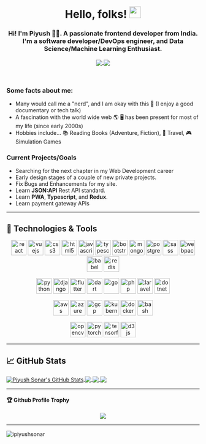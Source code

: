 <h1 align="center">Hello, folks! <img src="https://raw.githubusercontent.com/MartinHeinz/MartinHeinz/master/wave.gif" width="30px"></h1>

<h3 align="center">Hi! I'm Piyush 🙋‍♂️. A passionate frontend developer from India. I'm a software developer/DevOps engineer, and Data Science/Machine Learning Enthusiast.</h3>
<p align="center">
  <a href="https://twitter.com/ipiyushsonar" target="blank">
    <img align="center" src="https://img.shields.io/badge/twitter-%231DA1F2.svg?&style=for-the-badge&logo=twitter&logoColor=white" />
  </a>
  <a href="https://www.linkedin.com/in/ipiyushsonar/"  target="blank">
    <img align="center" src="https://img.shields.io/badge/linkedin-%230077B5.svg?&style=for-the-badge&logo=linkedin&logoColor=white" />
  </a>
  <!-- <a href="https://dev.to/ipiyushsonar" target="blank">
    <img align="center" src="https://img.shields.io/badge/DEV.TO-%230A0A0A.svg?&style=for-the-badge&logo=dev-dot-to&logoColor=white" />
  </a> -->
</p>

<br>

### Some facts about me:

- Many would call me a "nerd", and I am okay with this 🧠 (I enjoy a good documentary or tech talk)
- A fascination with the world wide web 🌎 🖥 has been present for most of my life (since early 2000s)
- Hobbies include... 📚 Reading Books (Adventure, Fiction), 🛫 Travel, 🎮 Simulation Games

### Current Projects/Goals

- Searching for the next chapter in my Web Development career
- Early design stages of a couple of new private projects.
- Fix Bugs and Enhancements for my site.
- Learn **JSON:API** Rest API standard.
- Learn **PWA**, **Typescript**, and **Redux**.
- Learn payment gateway APIs

---

## 🔧 Technologies & Tools

<p align="center">
  <img src=https://devicons.github.io/devicon/devicon.git/icons/react/react-original-wordmark.svg alt=react width="40" height="40"/> 
  <img src=https://devicons.github.io/devicon/devicon.git/icons/vuejs/vuejs-original-wordmark.svg alt=vuejs width="40" height="40"/> 
  <img src=https://devicons.github.io/devicon/devicon.git/icons/css3/css3-original-wordmark.svg alt=css3 width="40" height="40"/> 
  <img src=https://devicons.github.io/devicon/devicon.git/icons/html5/html5-original-wordmark.svg alt=html5 width="40" height="40"/> 
  <img src=https://devicons.github.io/devicon/devicon.git/icons/javascript/javascript-original.svg alt=javascript width="40" height="40"/> 
  <img src="https://devicons.github.io/devicon/devicon.git/icons/typescript/typescript-original.svg" alt="typescript" width="40" height="40"/> 
  <img src="https://devicons.github.io/devicon/devicon.git/icons/bootstrap/bootstrap-plain.svg" alt="bootstrap" width="40" height="40"/> 
  <img src=https://devicons.github.io/devicon/devicon.git/icons/mongodb/mongodb-original-wordmark.svg alt=mongodb width="40" height="40"/> 
  <img src=https://devicons.github.io/devicon/devicon.git/icons/postgresql/postgresql-original-wordmark.svg alt=postgresql width="40" height="40"/> 
  <img src=https://devicons.github.io/devicon/devicon.git/icons/sass/sass-original.svg alt=sass width="40" height="40"/> 
  <img src="https://devicons.github.io/devicon/devicon.git/icons/webpack/webpack-original.svg" alt="webpack" width="40" height="40"/>
  <img src="https://www.vectorlogo.zone/logos/babeljs/babeljs-icon.svg" alt="babel" width="40" height="40"/> 
  <img src="https://devicons.github.io/devicon/devicon.git/icons/redis/redis-original-wordmark.svg" alt="redis" width="40" height="40"/> 
</p>
<p align="center">
  <img src="https://devicons.github.io/devicon/devicon.git/icons/python/python-original.svg" alt="python" width="40" height="40"/>
  <img src="https://devicons.github.io/devicon/devicon.git/icons/django/django-original.svg" alt="django" width="40" height="40"/> 
  <img src="https://www.vectorlogo.zone/logos/flutterio/flutterio-icon.svg" alt="flutter" width="40" height="40"/> 
  <img src="https://www.vectorlogo.zone/logos/dartlang/dartlang-icon.svg" alt="dart" width="40" height="40"/> 
  <img src="https://devicons.github.io/devicon/devicon.git/icons/go/go-original.svg" alt="go" width="40" height="40"/> 
  <img src="https://devicons.github.io/devicon/devicon.git/icons/php/php-original.svg" alt="php" width="40" height="40"/> 
  <img src="https://devicons.github.io/devicon/devicon.git/icons/laravel/laravel-plain-wordmark.svg" alt="laravel" width="40" height="40"/> 
  <img src="https://devicons.github.io/devicon/devicon.git/icons/dot-net/dot-net-original-wordmark.svg" alt="dotnet" width="40" height="40"/> 
</p>
<p align="center">
  <img src="https://devicons.github.io/devicon/devicon.git/icons/amazonwebservices/amazonwebservices-original-wordmark.svg" alt="aws" width="40" height="40"/> 
  <img src="https://www.vectorlogo.zone/logos/microsoft_azure/microsoft_azure-icon.svg" alt="azure" width="40" height="40"/> 
  <img src="https://www.vectorlogo.zone/logos/google_cloud/google_cloud-icon.svg" alt="gcp" width="40" height="40"/> 
  <img src="https://www.vectorlogo.zone/logos/kubernetes/kubernetes-icon.svg" alt="kubernetes" width="40" height="40"/> 
  <img src="https://devicons.github.io/devicon/devicon.git/icons/docker/docker-original-wordmark.svg" alt="docker" width="40" height="40"/> 
  <img src="https://www.vectorlogo.zone/logos/gnu_bash/gnu_bash-icon.svg" alt="bash" width="40" height="40"/> 
</p>
<p align="center">
  <img src="https://www.vectorlogo.zone/logos/opencv/opencv-icon.svg" alt="opencv" width="40" height="40"/> 
  <img src="https://www.vectorlogo.zone/logos/pytorch/pytorch-icon.svg" alt="pytorch" width="40" height="40"/> 
  <img src="https://www.vectorlogo.zone/logos/tensorflow/tensorflow-icon.svg" alt="tensorflow" width="40" height="40"/>   
  <img src="https://devicons.github.io/devicon/devicon.git/icons/d3js/d3js-original.svg" alt="d3js" width="40" height="40"/> 
</p>

---

## &#x1f4c8; GitHub Stats

<a href="https://github.com/ipiyushsonar/ipiyushsonar">
  <img align="center" src="https://github-readme-stats.vercel.app/api?username=ipiyushsonar&show_icons=true&line_height=27&count_private=true&hide_border=true" alt="Piyush Sonar's GitHub Stats" />
</a>
<a href="https://github.com/ipiyushsonar/ipiyushsonar">
  <img align="center" src="https://github-readme-stats.vercel.app/api/top-langs/?username=ipiyushsonar&hide=java,html,TSQL&hide_border=true" />
</a>

<a href="https://github.com/ipiyushsonar/digital-marketplace">
  <img align="center" src="https://github-readme-stats.vercel.app/api/pin/?username=ipiyushsonar&repo=digital-marketplace&hide_border=true" />
</a>

<a href="https://github.com/ipiyushsonar/facial-recognition-saas">
  <img align="center" src="https://github-readme-stats.vercel.app/api/pin/?username=ipiyushsonar&repo=facial-recognition-saas&hide_border=true" />
</a>

<hr style="margin: 15px 0px 15px 0px" />

<div>
  <h4>🏆 Github Profile Trophy</h4>
  <div  align="center">
    <a href="https://github.com/ryo-ma/github-profile-trophy">
      <img src="https://github-profile-trophy.vercel.app/?username=vinayakkulkarni&column=7"/>
    </a>
  </div>
</div>

<hr style="margin: 15px 0px 15px 0px" />

<p align="left"> <img src="https://komarev.com/ghpvc/?username=ipiyushsonar" alt="ipiyushsonar" /> </p>




<!--
# Readme Stats Custom Theme Colors
&title_color=ffffff&text_color=c9cacc&icon_color=2bbc8a&bg_color=1d1f21

[<img src = "https://img.shields.io/badge/instagram-%23E4405F.svg?&style=for-the-badge&logo=instagram&logoColor=white">](https://www.instagram.com/ipiyushsonar/)
[<img src = "https://img.shields.io/badge/facebook-%231877F2.svg?&style=for-the-badge&logo=facebook&logoColor=white">](https://www.facebook.com/piyush.sonar.s)

![Linux](https://img.shields.io/badge/OS-Linux-informational?style=flat&logo=linux&logoColor=white&color=2bbc8a)
![IntelliJ_IDEA](https://img.shields.io/badge/Editor-IntelliJ_IDEA-informational?style=flat&logo=intellij-idea&logoColor=white&color=2bbc8a)
![Python](https://img.shields.io/badge/Code-Python-informational?style=flat&logo=python&logoColor=white&color=2bbc8a)
![JavaScript](https://img.shields.io/badge/Code-JavaScript-informational?style=flat&logo=javascript&logoColor=white&color=2bbc8a)
![Golang](https://img.shields.io/badge/Code-Golang-informational?style=flat&logo=go&logoColor=white&color=2bbc8a)
![Make](https://img.shields.io/badge/Code-Make-informational?style=flat&logo=cmake&logoColor=white&color=2bbc8a)
![React](https://img.shields.io/badge/Code-React-informational?style=flat&logo=react&logoColor=white&color=2bbc8a)
![Django](https://img.shields.io/badge/Code-Django-informational?style=flat&logo=django&logoColor=white&color=2bbc8a)
![Bash](https://img.shields.io/badge/Shell-Bash-informational?style=flat&logo=gnu-bash&logoColor=white&color=2bbc8a)
![PostgreSQL](https://img.shields.io/badge/Tools-PostgreSQL-informational?style=flat&logo=postgresql&logoColor=white&color=2bbc8a)
![Docker](https://img.shields.io/badge/Tools-Docker-informational?style=flat&logo=docker&logoColor=white&color=2bbc8a)
![Kubernetes](https://img.shields.io/badge/Tools-Kubernetes-informational?style=flat&logo=kubernetes&logoColor=white&color=2bbc8a)
![Red_Hat_OpenShift](https://img.shields.io/badge/Tools-Red_Hat_OpenShift-informational?style=flat&logo=red-hat-open-shift&logoColor=white&color=2bbc8a)
![Digital_Ocean](https://img.shields.io/badge/Cloud-Digital_Ocean-informational?style=flat&logo=digitalocean&logoColor=white&color=2bbc8a) 
-->

<!-- Resources -->
<!-- Icons: https://simpleicons.org/ -->
<!-- GitHub Stats: https://github.com/anuraghazra/github-readme-stats -->
<!-- Emojis: https://emojipedia.org/emoji/ -->
<!-- HTML Emojis: https://www.fileformat.info/index.htm -->
<!-- Shields: https://shields.io/ -->
<!-- Awesome GitHub Profile README: https://github.com/abhisheknaiidu/awesome-github-profile-readme -->
